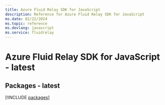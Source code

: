 ```yaml
---
title: Azure Fluid Relay SDK for JavaScript
description: Reference for Azure Fluid Relay SDK for JavaScript
ms.date: 02/22/2024
ms.topic: reference
ms.devlang: javascript
ms.service: fluidrelay
---
```

# Azure Fluid Relay SDK for JavaScript - latest
## Packages - latest
[!INCLUDE [packages](fluid-relay-index.md)]